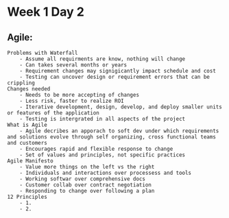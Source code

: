 # Week 1 Day 2

## Agile:

	Problems with Waterfall 
		- Assume all requirments are know, nothing will change
		- Can takes several months or years
		- Requirement changes may signigicantly impact schedule and cost
		- Testing can uncover design or requirement errors that can be crippling
	Changes needed
		- Needs to be more accepting of changes
		- Less risk, faster to realize ROI
		- Iterative development, design, develop, and deploy smaller units or features of the application
		- Testing is intergrated in all aspects of the project
	What is Agile
		- Agile decribes an apporach to soft dev under which requirements and solutions evolve through self organizing, cross functional teams and customers
		- Encourages rapid and flexible response to change
		- Set of values and principles, not specific practices
	Agile Manifesto
		- Value more things on the left vs the right
		- Individuals and interactions over processess and tools
		- Working softwar over comprehensive docs
		- Customer collab over contract negotiation
		- Responding to change over following a plan
	12 Principles
		- 1.
		- 2.
	